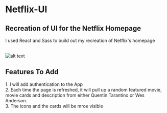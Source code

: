 # Netflix-UI
<h2>Recreation of UI for the Netflix Homepage </h2>

I used React and Sass to build out my recreation of Netflix's homepage
<br/>
<br/>


![alt text](https://github.com/KabakaWilliam/Netflix-UI/blob/main/FrontEnd.png)

<h2>Features To Add</h2>
1. I will add authentication to the App <br/>
2. Each time the page is refreshed, it will pull up a random featured movie, movie cards and description from either Quentin Tarantino or Wes Anderson. <br/>
3. The icons and the cards will be mroe visible
